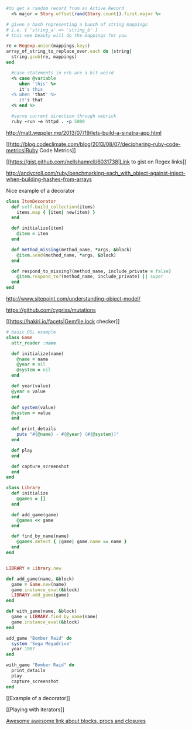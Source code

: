 ```ruby
#to get a random record from an Active Record
  <% major = Story.offset(rand(Story.count)).first.major %>
```

```ruby
# given a hash representing a bunch of string mappings
# i.e. { 'string_a' => 'string_b' }
# this wee beauty will do the mappings for you

re = Regexp.union(mappings.keys)
array_of_string_to_replace_over.each do |string|
  string.gsub(re, mappings)
end
```


```ruby
  #case statements in erb are a bit weird
  <% case @variable
     when 'this' %>
     it's this
  <% when 'that' %>
     it's that
  <% end %>
```

```ruby
  #serve current direction through webrick
  ruby -run -e httpd . -p 5000
```
 http://matt.weppler.me/2013/07/19/lets-build-a-sinatra-app.html

 [[http://blog.codeclimate.com/blog/2013/08/07/deciphering-ruby-code-metrics|Ruby Code Metrics]]

[[https://gist.github.com/nellshamrell/6031738|Link to gist on Regex links]]

http://andycroll.com/ruby/benchmarking-each_with_object-against-inject-when-building-hashes-from-arrays

Nice example of a decorator
```ruby
class ItemDecorator
  def self.build_collection(items)
    items.map { |item| new(item) }
  end

  def initialize(item)
    @item = item
  end

  def method_missing(method_name, *args, &block)
    @item.send(method_name, *args, &block)
  end

  def respond_to_missing?(method_name, include_private = false)
    @item.respond_to?(method_name, include_private) || super
  end
end
```
http://www.sitepoint.com/understanding-object-model/

https://github.com/cypriss/mutations

[[https://hakiri.io/facets|Gemfile.lock checker]]



```ruby
# basic DSL example
class Game
  attr_reader :name

  def initialize(name)
    @name = name
    @year = nil
    @system = nil
  end

  def year(value)
  @year = value
  end

  def system(value)
  @system = value
  end

  def print_details
    puts "#{@name} - #{@year} (#{@system})"
  end

  def play
  end

  def capture_screenshot
  end
end

class Library
  def initialize
    @games = []
  end

  def add_game(game)
    @games << game
  end

  def find_by_name(name)
    @games.detect { |game| game.name == name }
  end
end


LIBRARY = Library.new

def add_game(name, &block)
  game = Game.new(name)
  game.instance_eval(&block)
  LIBRARY.add_game(game)
end

def with_game(name, &block)
  game = LIBRARY.find_by_name(name)
  game.instance_eval(&block)
end

add_game "Bomber Raid" do
  system 'Sega Megadrive'
  year 1987
end

with_game "Bomber Raid" do
  print_details
  play
  capture_screenshot
end
```

[[Example of a decorator]]

[[Playing with iterators]]

[Awesome awesome link about blocks, procs and closures](https://innig.net/software/ruby/closures-in-ruby)

